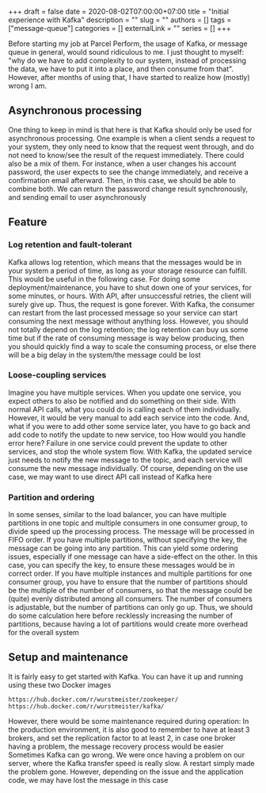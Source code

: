 +++ 
draft = false
date = 2020-08-02T07:00:00+07:00
title = "Initial experience with Kafka"
description = ""
slug = ""
authors = []
tags = ["message-queue"]
categories = []
externalLink = ""
series = []
+++

Before starting my job at Parcel Perform, the usage of Kafka, or message queue in general, would sound ridiculous to me. I just thought to myself: "why do we have to add complexity to our system, instead of processing the data, we have to put it into a place, and then consume from that". However, after months of using that, I have started to realize how (mostly) wrong I am.
## Asynchronous processing
One thing to keep in mind is that here is that Kafka should only be used for asynchronous processing. One example is when a client sends a request to your system, they only need to know that the request went through, and do not need to know/see the result of the request immediately.
There could also be a mix of them.
For instance, when a user changes his account password, the user expects to see the change immediately, and receive a confirmation email afterward. Then, in this case, we should be able to combine both. We can return the password change result synchronously, and sending email to user asynchronously

## Feature
### Log retention and fault-tolerant
Kafka allows log retention, which means that the messages would be in your system a period of time, as long as your storage resource can fulfill. This would be useful in the following case. For doing some deployment/maintenance, you have to shut down one of your services, for some minutes, or hours. With API, after unsuccessful retries, the client will surely give up. Thus, the request is gone forever. With Kafka, the consumer can restart from the last processed message so your service can start consuming the next message without anything loss.
However, you should not totally depend on the log retention; the log retention can buy us some time but if the rate of consuming message is way below producing, then you should quickly find a way to scale the consuming process, or else there will be a big delay in the system/the message could be lost
### Loose-coupling services
Imagine you have multiple services. When you update one service, you expect others to also be notified and do something on their side. With normal API calls, what you could do is calling each of them individually. However, it would be very manual to add each service into the code. And, what if you were to add other some service later, you have to go back and add code to notify the update to new service, too
How would you handle error here? Failure in one service could prevent the update to other services, and stop the whole system flow. With Kafka, the updated service just needs to notify the new message to the topic, and each service will consume the new message individually. Of course, depending on the use case, we may want to use direct API call instead of Kafka here
### Partition and ordering
In some senses, similar to the load balancer, you can have multiple partitions in one topic and multiple consumers in one consumer group, to divide speed up the processing process. The message will be processed in FIFO order.
If you have multiple partitions, without specifying the key, the message can be going into any partition. This can yield some ordering issues, especially if one message can have a side-effect on the other. In this case, you can specify the key, to ensure these messages would be in correct order.
If you have multiple instances and multiple partitions for one consumer group, you have to ensure that the number of partitions should be the multiple of the number of consumers, so that the message could be (quite) evenly distributed among all consumers. The number of consumers is adjustable, but the number of partitions can only go up. Thus, we should do some calculation here before recklessly increasing the number of partitions, because having a lot of partitions would create more overhead for the overall system

## Setup and maintenance
It is fairly easy to get started with Kafka. You can have it up and running using these two Docker images
```
https://hub.docker.com/r/wurstmeister/zookeeper/
https://hub.docker.com/r/wurstmeister/kafka/
```
However, there would be some maintenance required during operation:
In the production environment, it is also good to remember to have at least 3 brokers, and set the replication factor to at least 2, in case one broker having a problem, the message recovery process would be easier
Sometimes Kafka can go wrong. We were once having a problem on our server, where the Kafka transfer speed is really slow. A restart simply made the problem gone. However, depending on the issue and the application code, we may have lost the message in this case